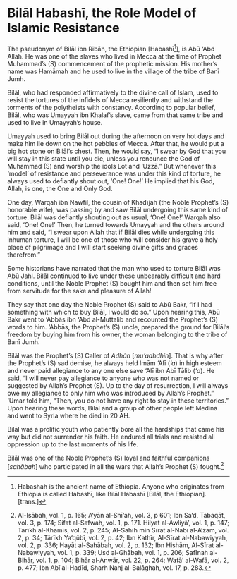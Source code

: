 Bilāl Habashī, the Role Model of Islamic Resistance
===================================================

The pseudonym of Bilāl ibn Ribāh, the Ethiopian [Habashī[^1]], is Abū
‘Abd Allāh. He was one of the slaves who lived in Mecca at the time of
Prophet Muhammad’s (S) commencement of the prophetic mission. His
mother’s name was Hamāmah and he used to live in the village of the
tribe of Banī Jumh.

Bilāl, who had responded affirmatively to the divine call of Islam, used
to resist the tortures of the infidels of Mecca resiliently and
withstand the torments of the polytheists with constancy. According to
popular belief, Bilāl, who was Umayyah ibn Khalaf’s slave, came from
that same tribe and used to live in Umayyah’s house.

Umayyah used to bring Bilāl out during the afternoon on very hot days
and make him lie down on the hot pebbles of Mecca. After that, he would
put a big hot stone on Bilāl’s chest. Then, he would say, “I swear by
God that you will stay in this state until you die, unless you renounce
the God of Muhammad (S) and worship the idols Lot and ‘Uzzā.” But
whenever this ‘model’ of resistance and perseverance was under this kind
of torture, he always used to defiantly shout out, ‘One! One!’ He
implied that his God, Allah, is one, the One and Only God.

One day, Warqah ibn Nawfil, the cousin of Khadījah (the Noble Prophet’s
(S) honorable wife), was passing by and saw Bilāl undergoing this same
kind of torture. Bilāl was defiantly shouting out as usual, ‘One! One!’
Warqah also said, ‘One! One!’ Then, he turned towards Umayyah and the
others around him and said, “I swear upon Allah that if Bilāl dies while
undergoing this inhuman torture, I will be one of those who will
consider his grave a holy place of pilgrimage and I will start seeking
divine gifts and graces therefrom.”

Some historians have narrated that the man who used to torture Bilāl was
Abū Jahl. Bilāl continued to live under these unbearably difficult and
hard conditions, until the Noble Prophet (S) bought him and then set him
free from servitude for the sake and pleasure of Allah!

They say that one day the Noble Prophet (S) said to Abū Bakr, “If I had
something with which to buy Bilāl, I would do so.” Upon hearing this,
Abū Bakr went to ‘Abbās ibn ‘Abd al-Muttalib and recounted the Prophet’s
(S) words to him. ‘Abbās, the Prophet’s (S) uncle, prepared the ground
for Bilāl’s freedom by buying him from his owner, the woman belonging to
the tribe of Banī Jumh.

Bilāl was the Prophet’s (S) Caller of *Adhān* [*mu’adhdhin*]. That is
why after the Prophet’s (S) sad demise, he always held Imām ‘Alī (*‘a*)
in high esteem and never paid allegiance to any one else save ‘Alī ibn
Abī Tālib (*‘a*). He said, “I will never pay allegiance to anyone who
was not named or suggested by Allah’s Prophet (S). Up to the day of
resurrection, I will always owe my allegiance to only him who was
introduced by Allah’s Prophet.” ‘Umar told him, “Then, you do not have
any right to stay in these territories.” Upon hearing these words, Bilāl
and a group of other people left Medina and went to Syria where he died
in 20 AH.

Bilāl was a prolific youth who patiently bore all the hardships that
came his way but did not surrender his faith. He endured all trials and
resisted all oppression up to the last moments of his life.

Bilāl was one of the Noble Prophet’s (S) loyal and faithful companions
[*sahābah*] who participated in all the wars that Allah’s Prophet (S)
fought.[^2]

[^1]: Habashah is the ancient name of Ethiopia. Anyone who originates
from Ethiopia is called Habashī, like Bilāl Habashī [Bilāl, the
Ethiopian]. [trans.]

[^2]: Al-Isābah, vol. 1, p. 165; A‘yān al-Shī‘ah, vol. 3, p 601; Ibn
Sa‘d, Tabaqāt, vol. 3, p. 174; Sifat al-Safwah, vol. 1, p. 171. Hilyat
al-Awliyā’, vol. 1, p. 147; Tārīkh al-Khamīs, vol. 2, p. 245; Al-Sahīh
min Sīrat al-Nabī al-A‘zam, vol. 2, p. 34; Tārīkh Ya‘qūbī, vol. 2, p.
42; Ibn Kathīr, Al-Sīrat al-Nabawiyyah, vol. 2, p. 336; Hayāt
al-Sahābah, vol. 2, p. 132; Ibn Hishām, Al-Sīrat al-Nabawiyyah, vol. 1,
p. 339; Usd al-Ghābah, vol. 1, p. 206; Safīnah al-Bihār, vol. 1, p. 104;
Bihār al-Anwār, vol. 22, p. 264; Wafā’ al-Wafā, vol. 2, p. 477; Ibn Abī
al-Hadīd, Sharh Nahj al-Balāghah, vol. 17, p. 283.


